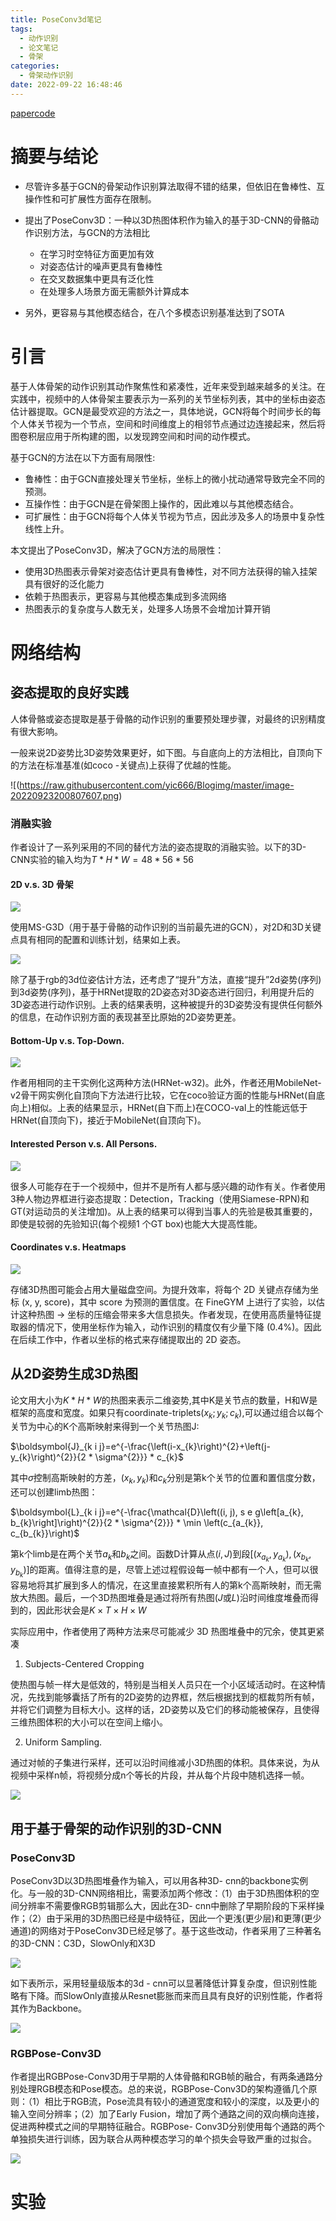 ```yaml
---
title: PoseConv3d笔记
tags:
  - 动作识别
  - 论文笔记
  - 骨架
categories:
  - 骨架动作识别
date: 2022-09-22 16:48:46
---
```


[paper](https://arxiv.org/abs/2104.13586)[code](https://github.com/kennymckormick/pyskl)

# 摘要与结论

- 尽管许多基于GCN的骨架动作识别算法取得不错的结果，但依旧在鲁棒性、互操作性和可扩展性方面存在限制。
- 提出了PoseConv3D：一种以3D热图体积作为输入的基于3D-CNN的骨骼动作识别方法，与GCN的方法相比
  - 在学习时空特征方面更加有效
  - 对姿态估计的噪声更具有鲁棒性
  - 在交叉数据集中更具有泛化性
  - 在处理多人场景方面无需额外计算成本

- 另外，更容易与其他模态结合，在八个多模态识别基准达到了SOTA

<!--more-->

# 引言

基于人体骨架的动作识别其动作聚焦性和紧凑性，近年来受到越来越多的关注。在实践中，视频中的人体骨架主要表示为一系列的关节坐标列表，其中的坐标由姿态估计器提取。GCN是最受欢迎的方法之一，具体地说，GCN将每个时间步长的每个人体关节视为一个节点，空间和时间维度上的相邻节点通过边连接起来，然后将图卷积层应用于所构建的图，以发现跨空间和时间的动作模式。

基于GCN的方法在以下方面有局限性:

- 鲁棒性：由于GCN直接处理关节坐标，坐标上的微小扰动通常导致完全不同的预测。
- 互操作性：由于GCN是在骨架图上操作的，因此难以与其他模态结合。
- 可扩展性：由于GCN将每个人体关节视为节点，因此涉及多人的场景中复杂性线性上升。

本文提出了PoseConv3D，解决了GCN方法的局限性：

- 使用3D热图表示骨架对姿态估计更具有鲁棒性，对不同方法获得的输入挂架具有很好的泛化能力
- 依赖于热图表示，更容易与其他模态集成到多流网络
- 热图表示的复杂度与人数无关，处理多人场景不会增加计算开销

# 网络结构

## 姿态提取的良好实践

人体骨骼或姿态提取是基于骨骼的动作识别的重要预处理步骤，对最终的识别精度有很大影响。

一般来说2D姿势比3D姿势效果更好，如下图。与自底向上的方法相比，自顶向下的方法在标准基准(如coco -关键点)上获得了优越的性能。

![(https://raw.githubusercontent.com/yic666/Blogimg/master/image-20220923200807607.png)

### 消融实验

作者设计了一系列采用的不同的替代方法的姿态提取的消融实验。以下的3D-CNN实验的输入均为$T*H*W=48*56*56$

#### 2D v.s. 3D 骨架

![](https://raw.githubusercontent.com/yic666/Blogimg/master/image-20220923201902224.png)

使用MS-G3D（用于基于骨骼的动作识别的当前最先进的GCN），对2D和3D关键点具有相同的配置和训练计划，结果如上表。

![](https://raw.githubusercontent.com/yic666/Blogimg/master/image-20220923204038409.png)

除了基于rgb的3d位姿估计方法，还考虑了“提升”方法，直接“提升”2d姿势(序列)到3d姿势(序列)，基于HRNet提取的2D姿态对3D姿态进行回归，利用提升后的3D姿态进行动作识别。上表的结果表明，这种被提升的3D姿势没有提供任何额外的信息，在动作识别方面的表现甚至比原始的2D姿势更差。

#### Bottom-Up v.s. Top-Down.

![](https://raw.githubusercontent.com/yic666/Blogimg/master/image-20220923210128369.png)

作者用相同的主干实例化这两种方法(HRNet-w32)。此外，作者还用MobileNet-v2骨干网实例化自顶向下方法进行比较，它在coco验证方面的性能与HRNet(自底向上)相似。上表的结果显示，HRNet(自下而上)在COCO-val上的性能远低于HRNet(自顶向下)，接近于MobileNet(自顶向下)。

#### Interested Person v.s. All Persons.

![](https://raw.githubusercontent.com/yic666/Blogimg/master/image-20220923210416469.png)

很多人可能存在于一个视频中，但并不是所有人都与感兴趣的动作有关。作者使用3种人物边界框进行姿态提取：Detection，Tracking（使用Siamese-RPN)和GT(对运动员的关注增加)。从上表的结果可以得到当事人的先验是极其重要的，即使是较弱的先验知识(每个视频1 个GT box)也能大大提高性能。

#### Coordinates v.s. Heatmaps

![](https://raw.githubusercontent.com/yic666/Blogimg/master/image-20220923211126851.png)

存储3D热图可能会占用大量磁盘空间。为提升效率，将每个 2D 关键点存储为坐标 (x, y, score)，其中 score 为预测的置信度。在 FineGYM 上进行了实验，以估计这种热图 → 坐标的压缩会带来多大信息损失。作者发现，在使用高质量特征提取器的情况下，使用坐标作为输入，动作识别的精度仅有少量下降 (0.4%)。因此在后续工作中，作者以坐标的格式来存储提取出的 2D 姿态。

## 从2D姿势生成3D热图

论文用大小为$K*H*W$的热图来表示二维姿势,其中K是关节点的数量，H和W是框架的高度和宽度。如果只有coordinate-triplets$(x_k; y_k; c_k)$,可以通过组合以每个关节为中心的K个高斯映射来得到一个关节热图J:

$\boldsymbol{J}_{k i j}=e^{-\frac{\left(i-x_{k}\right)^{2}+\left(j-y_{k}\right)^{2}}{2 * \sigma^{2}}} * c_{k}$

其中$\sigma$控制高斯映射的方差，$(x_k, y_k)$和$c_k$分别是第k个关节的位置和置信度分数，还可以创建limb热图：

$\boldsymbol{L}_{k i j}=e^{-\frac{\mathcal{D}\left((i, j), s e g\left[a_{k}, b_{k}\right]\right)^{2}}{2 * \sigma^{2}}} * \min \left(c_{a_{k}}, c_{b_{k}}\right)$

第k个limb是在两个关节$a_k$和$b_k$之间。函数D计算从点$(i,J)$到段$\left[\left(x_{a_{k}}, y_{a_{k}}\right),\left(x_{b_{k}}, y_{b_{k}}\right)\right]$的距离。值得注意的是，尽管上述过程假设每一帧中都有一个人，但可以很容易地将其扩展到多人的情况，在这里直接累积所有人的第k个高斯映射，而无需放大热图。最后，一个3D热图堆叠是通过将所有热图($J$或$L$)沿时间维度堆叠而得到的，因此形状会是$K \times T \times H \times W$

实际应用中，作者使用了两种方法来尽可能减少 3D 热图堆叠中的冗余，使其更紧凑

1. Subjects-Centered Cropping

使热图与帧一样大是低效的，特别是当相关人员只在一个小区域活动时。在这种情况，先找到能够囊括了所有的2D姿势的边界框，然后根据找到的框裁剪所有帧，并将它们调整为目标大小。这样的话，2D姿势以及它们的移动能被保存，且使得三维热图体积的大小可以在空间上缩小。

2. Uniform Sampling.

通过对帧的子集进行采样，还可以沿时间维减小3D热图的体积。具体来说，为从视频中采样n帧，将视频分成n个等长的片段，并从每个片段中随机选择一帧。

![](https://raw.githubusercontent.com/yic666/Blogimg/master/image-20220924200056400.png)

## 用于基于骨架的动作识别的3D-CNN

### PoseConv3D

PoseConv3D以3D热图堆叠作为输入，可以用各种3D- cnn的backbone实例化。与一般的3D-CNN网络相比，需要添加两个修改：（1）由于3D热图体积的空间分辨率不需要像RGB剪辑那么大，因此在3D- cnn中删除了早期阶段的下采样操作；（2）由于采用的3D热图已经是中级特征，因此一个更浅(更少层)和更薄(更少通道)的网络对于PoseConv3D已经足够了。基于这些改动，作者采用了三种著名的3D-CNN：C3D，SlowOnly和X3D

![](https://raw.githubusercontent.com/yic666/Blogimg/master/image-20220924164508040.png)

如下表所示，采用轻量级版本的3d - cnn可以显著降低计算复杂度，但识别性能略有下降。而SlowOnly直接从Resnet膨胀而来而且具有良好的识别性能，作者将其作为Backbone。

![](https://raw.githubusercontent.com/yic666/Blogimg/master/image-20220924183705271.png)

### RGBPose-Conv3D

作者提出RGBPose-Conv3D用于早期的人体骨骼和RGB帧的融合，有两条通路分别处理RGB模态和Pose模态。总的来说，RGBPose-Conv3D的架构遵循几个原则：（1）相比于RGB流，Pose流具有较小的通道宽度和较小的深度，以及更小的输入空间分辨率；（2）加了Early Fusion，增加了两个通路之间的双向横向连接，促进两种模式之间的早期特征融合。RGBPose- Conv3D分别使用每个通路的两个单独损失进行训练，因为联合从两种模态学习的单个损失会导致严重的过拟合。

![](https://raw.githubusercontent.com/yic666/Blogimg/master/image-20220924195658960.png)

# 实验

